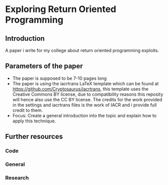 # Exploring Return Oriented Programming
## Introduction
A paper i write for my college about return oriented programming exploits.
## Parameters of the paper
- The paper is supposed to be 7-10 pages long
- The paper is using the iacrtrans LaTeX template which can be found at https://github.com/Cryptosaurus/iacrtrans, this template uses the Creative Commons BY license, due to compatibility reasons this reposity will hence also use the CC BY license.
The credits for the work provided in the settings and iacrtrans files is the work of IACR and i provide full credit to them.
- Focus: Create a general introduction into the topic and explain how to apply this technique.
## Further resources
### Code
### General
### Research